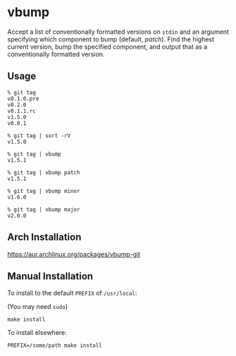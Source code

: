 # vbump

Accept a list of conventionally formatted versions on `stdin` and an argument
specifying which component to bump (default, *patch*). Find the highest current
version, bump the specified component, and output that as a conventionally
formatted version.

## Usage

```console
% git tag
v0.1.0.pre
v0.2.0
v0.1.1.rc
v1.5.0
v0.0.1

% git tag | sort -rV
v1.5.0

% git tag | vbump
v1.5.1

% git tag | vbump patch
v1.5.1

% git tag | vbump minor
v1.6.0

% git tag | vbump major
v2.0.0
```

## Arch Installation

https://aur.archlinux.org/packages/vbump-git

## Manual Installation

To install to the default `PREFIX` of `/usr/local`:

(You may need `sudo`)

```console
make install
```

To install elsewhere:

```console
PREFIX=/some/path make install
```
